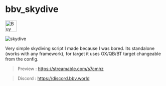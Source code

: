 # bbv_skydive

<a href='https://ko-fi.com/G2G0N78P7' target='_blank'><img height='36' style='border:0px;height:36px;' src='https://storage.ko-fi.com/cdn/kofi2.png?v=3' border='0' alt='Buy Me a Coffee at ko-fi.com' /></a>
 
![skydive](https://github.com/BuddyNotFound/bbv_skydive/assets/74051918/40c1bf57-033a-41d6-872a-5353323d036b)


Very simple skydiving script I made because I was bored. Its standalone (works with any framework), for target it uses OX/QB/BT target changeable from the config.

> Preview : https://streamable.com/s7cmhz

> Discord : https://discord.bbv.world

